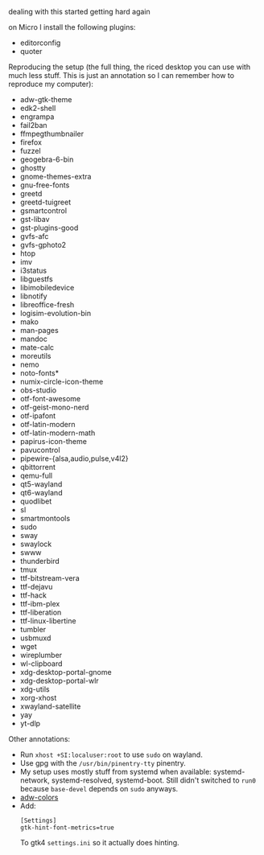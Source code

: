 dealing with this started getting hard again

on Micro I install the following plugins:
- editorconfig  
- quoter  

Reproducing the setup (the full thing, the riced desktop you can use with much
less stuff. This is just an annotation so I can remember how to reproduce my
computer):
- adw-gtk-theme  
- edk2-shell  
- engrampa  
- fail2ban  
- ffmpegthumbnailer  
- firefox  
- fuzzel  
- geogebra-6-bin  
- ghostty  
- gnome-themes-extra  
- gnu-free-fonts  
- greetd  
- greetd-tuigreet  
- gsmartcontrol  
- gst-libav  
- gst-plugins-good  
- gvfs-afc  
- gvfs-gphoto2  
- htop  
- imv  
- i3status  
- libguestfs  
- libimobiledevice  
- libnotify  
- libreoffice-fresh  
- logisim-evolution-bin  
- mako  
- man-pages  
- mandoc  
- mate-calc  
- moreutils  
- nemo  
- noto-fonts*  
- numix-circle-icon-theme  
- obs-studio  
- otf-font-awesome  
- otf-geist-mono-nerd  
- otf-ipafont  
- otf-latin-modern  
- otf-latin-modern-math  
- papirus-icon-theme  
- pavucontrol  
- pipewire-{alsa,audio,pulse,v4l2}  
- qbittorrent  
- qemu-full  
- qt5-wayland  
- qt6-wayland  
- quodlibet  
- sl  
- smartmontools  
- sudo  
- sway  
- swaylock  
- swww  
- thunderbird  
- tmux  
- ttf-bitstream-vera  
- ttf-dejavu  
- ttf-hack  
- ttf-ibm-plex  
- ttf-liberation  
- ttf-linux-libertine  
- tumbler  
- usbmuxd  
- wget  
- wireplumber  
- wl-clipboard  
- xdg-desktop-portal-gnome  
- xdg-desktop-portal-wlr  
- xdg-utils  
- xorg-xhost  
- xwayland-satellite  
- yay  
- yt-dlp  

Other annotations:
- Run `xhost +SI:localuser:root` to use `sudo` on wayland.
- Use gpg with the `/usr/bin/pinentry-tty` pinentry.
- My setup uses mostly stuff from systemd when available: systemd-network,
  systemd-resolved, systemd-boot. Still didn't switched to `run0` because
  `base-devel` depends on `sudo` anyways.
- [adw-colors](https://github.com/lassekongo83/adw-colors)
- Add:
  ```
  [Settings]
  gtk-hint-font-metrics=true
  ```
  To gtk4 `settings.ini` so it actually does hinting.
